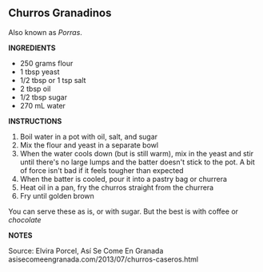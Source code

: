 ## Churros Granadinos

Also known as _Porras_.

**INGREDIENTS**

- 250 grams flour
- 1 tbsp yeast
- 1/2 tbsp or 1 tsp salt
- 2 tbsp oil
- 1/2 tbsp sugar
- 270 mL water

**INSTRUCTIONS**

1. Boil water in a pot with oil, salt, and sugar
1. Mix the flour and yeast in a separate bowl
1. When the water cools down (but is still warm), mix in the yeast and stir until there's no large lumps and the batter doesn't stick to the pot. A bit of force isn't bad if it feels tougher than expected
1. When the batter is cooled, pour it into a pastry bag or churrera
1. Heat oil in a pan, fry the churros straight from the churrera
1. Fry until golden brown

You can serve these as is, or with sugar. But the best is with coffee or _chocolate_

**NOTES**

Source: Elvira Porcel, Así Se Come En Granada  
asisecomeengranada.com/2013/07/churros-caseros.html
